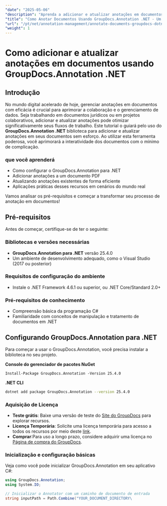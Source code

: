 ```yaml
---
"date": "2025-05-06"
"description": "Aprenda a adicionar e atualizar anotações em documentos com eficiência usando o GroupDocs.Annotation .NET. Aprimore a colaboração e o gerenciamento de documentos com este guia passo a passo."
"title": "Como Anotar Documentos Usando GroupDocs.Annotation .NET - Um Guia Completo"
"url": "/pt/net/annotation-management/annotate-documents-groupdocs-dotnet/"
"weight": 1
---
```


# Como adicionar e atualizar anotações em documentos usando GroupDocs.Annotation .NET

## Introdução
No mundo digital acelerado de hoje, gerenciar anotações em documentos com eficácia é crucial para aprimorar a colaboração e o gerenciamento de dados. Seja trabalhando em documentos jurídicos ou em projetos colaborativos, adicionar e atualizar anotações pode otimizar significativamente seus fluxos de trabalho. Este tutorial o guiará pelo uso do **GroupDocs.Annotation .NET** biblioteca para adicionar e atualizar anotações em seus documentos sem esforço. Ao utilizar esta ferramenta poderosa, você aprimorará a interatividade dos documentos com o mínimo de complicação.

### que você aprenderá
- Como configurar o GroupDocs.Annotation para .NET
- Adicionar anotações a um documento PDF
- Atualizando anotações existentes de forma eficiente
- Aplicações práticas desses recursos em cenários do mundo real

Vamos analisar os pré-requisitos e começar a transformar seu processo de anotação em documentos!

## Pré-requisitos
Antes de começar, certifique-se de ter o seguinte:

### Bibliotecas e versões necessárias
- **GroupDocs.Annotation para .NET** versão 25.4.0
- Um ambiente de desenvolvimento adequado, como o Visual Studio (2017 ou posterior)

### Requisitos de configuração do ambiente
- Instale o .NET Framework 4.6.1 ou superior, ou .NET Core/Standard 2.0+
  
### Pré-requisitos de conhecimento
- Compreensão básica da programação C#
- Familiaridade com conceitos de manipulação e tratamento de documentos em .NET

## Configurando GroupDocs.Annotation para .NET
Para começar a usar o GroupDocs.Annotation, você precisa instalar a biblioteca no seu projeto.

**Console do gerenciador de pacotes NuGet**
```shell
Install-Package GroupDocs.Annotation -Version 25.4.0
```

**\.NET CLI**
```bash
dotnet add package GroupDocs.Annotation --version 25.4.0
```

### Aquisição de Licença
- **Teste grátis**: Baixe uma versão de teste do [Site do GroupDocs](https://releases.groupdocs.com/annotation/net/) para explorar recursos.
- **Licença Temporária**: Solicite uma licença temporária para acesso a todos os recursos por meio deste [link](https://purchase.groupdocs.com/temporary-license/).
- **Comprar**:Para uso a longo prazo, considere adquirir uma licença no [Página de compra do GroupDocs](https://purchase.groupdocs.com/buy).

### Inicialização e configuração básicas
Veja como você pode inicializar GroupDocs.Annotation em seu aplicativo C#:
```csharp
using GroupDocs.Annotation;
using System.IO;

// Inicializar o Annotator com um caminho de documento de entrada
string inputPath = Path.Combine("YOUR_DOCUMENT_DIRECTORY\